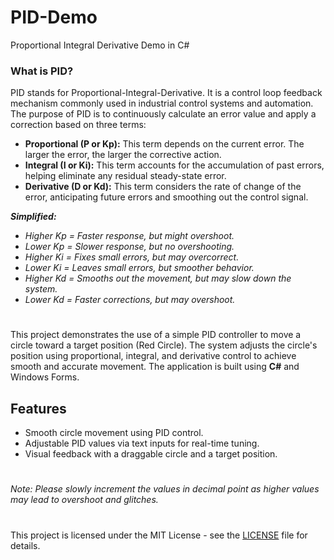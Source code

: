 # PID-Demo
Proportional Integral Derivative Demo in C#

### What is PID?
PID stands for Proportional-Integral-Derivative. It is a control loop feedback mechanism commonly used in industrial control systems and automation. The purpose of PID is to continuously calculate an error value and apply a correction based on three terms:

- **Proportional (P or Kp):** This term depends on the current error. The larger the error, the larger the corrective action.
- **Integral (I or Ki):** This term accounts for the accumulation of past errors, helping eliminate any residual steady-state error.
- **Derivative (D or Kd):** This term considers the rate of change of the error, anticipating future errors and smoothing out the control signal.


***Simplified:***
- *Higher Kp = Faster response, but might overshoot.*
- *Lower Kp = Slower response, but no overshooting.*
- *Higher Ki = Fixes small errors, but may overcorrect.*
- *Lower Ki = Leaves small errors, but smoother behavior.*
- *Higher Kd = Smooths out the movement, but may slow down the system.*
- *Lower Kd = Faster corrections, but may overshoot.*

#
This project demonstrates the use of a simple PID controller to move a circle toward a target position (Red Circle). The system adjusts the circle's position using proportional, integral, and derivative control to achieve smooth and accurate movement. The application is built using **C#** and Windows Forms.

## Features
- Smooth circle movement using PID control.
- Adjustable PID values via text inputs for real-time tuning.
- Visual feedback with a draggable circle and a target position.


#
*Note: Please slowly increment the values in decimal point as higher values may lead to overshoot and glitches.*
#
This project is licensed under the MIT License - see the [LICENSE](LICENSE) file for details.
